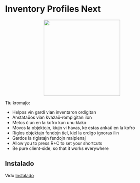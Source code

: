 # Inventory Profiles Next

<p align="center">
    <img src="https://raw.githubusercontent.com/blackd/Inventory-Profiles/all-in-one/description/output.webp" width="250px">
</p>

Tiu kromaĵo:

- Helpos vin gardi vian inventaron ordigitan
- Anstataŭos vian kvazaŭ-rompigitan ilon
- Metos ĉiun en la kofro kun unu klako
- Movos la objektojn, kiujn vi havas, ke estas ankaŭ en la kofro
- Riglos objektajn fendojn tiel, kiel la ordigo ignoras ilin
- Gardos la riglatajn fendojn malplenaj
- Allow you to press R+C to set your shortcuts
- Be pure client-side, so that it works everywhere

## Instalado

Vidu [Instalado](installation.md)
